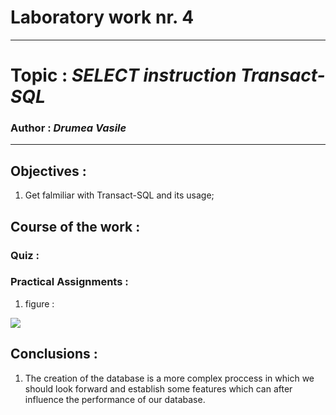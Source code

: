 # Laboratory work nr. 4
-----
# Topic : *SELECT instruction Transact-SQL*
### Author : *Drumea Vasile*
-----
## Objectives :
1. Get falmiliar with Transact-SQL and its usage;

## Course of the work :
### Quiz :

### Practical Assignments :
1. figure : 

![](images/.PNG)

## Conclusions : 

1. The creation of the database is a more complex proccess in which we should look forward and establish some features which can after influence the performance of our database.
